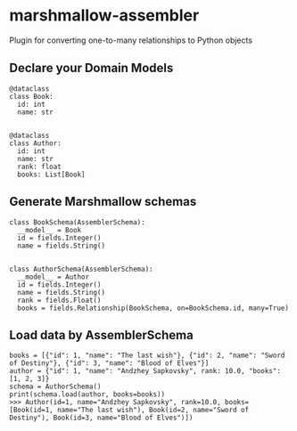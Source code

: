 # marshmallow-assembler
Plugin for converting one-to-many relationships to Python objects

## Declare your Domain Models
```python3
@dataclass
class Book:
  id: int
  name: str


@dataclass
class Author:
  id: int
  name: str
  rank: float
  books: List[Book]
```

## Generate Marshmallow schemas
```python3
class BookSchema(AssemblerSchema):
  __model__ = Book
  id = fields.Integer()
  name = fields.String()


class AuthorSchema(AssemblerSchema):
  __model__ = Author
  id = fields.Integer()
  name = fields.String()
  rank = fields.Float()
  books = fields.Relationship(BookSchema, on=BookSchema.id, many=True)
```

## Load data by AssemblerSchema
```python3
books = [{"id": 1, "name": "The last wish"}, {"id": 2, "name": "Sword of Destiny"}, {"id": 3, "name": "Blood of Elves"}]
author = {"id": 1, "name": "Andzhey Sapkovsky", rank: 10.0, "books": [1, 2, 3]}
schema = AuthorSchema()
print(schema.load(author, books=books))
>>> Author(id=1, name="Andzhey Sapkovsky", rank=10.0, books=[Book(id=1, name="The last wish"), Book(id=2, name="Sword of Destiny"), Book(id=3, name="Blood of Elves")])
```
